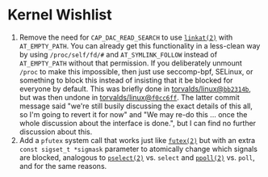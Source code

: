 # Kernel Wishlist

1. Remove the need for `CAP_DAC_READ_SEARCH` to use [`linkat(2)`](http://man7.org/linux/man-pages/man2/linkat.2.html) with `AT_EMPTY_PATH`. You can already get this functionality in a less-clean way by using `/proc/self/fd/#` and `AT_SYMLINK_FOLLOW` instead of `AT_EMPTY_PATH` without that permission. If you deliberately unmount `/proc` to make this impossible, then just use seccomp-bpf, SELinux, or something to block this instead of insisting that it be blocked for everyone by default. This was briefly done in [torvalds/linux@`bb2314b`](https://github.com/torvalds/linux/commit/bb2314b), but was then undone in [torvalds/linux@`f0cc6ff`](https://github.com/torvalds/linux/commit/f0cc6ff). The latter commit message said "we're still busily discussing the exact details of this all, so I'm going to revert it for now" and "We may re-do this ... once the whole discussion about the interface is done.", but I can find no further discussion about this.
2. Add a `pfutex` system call that works just like [`futex(2)`](http://man7.org/linux/man-pages/man2/futex.2.html) but with an extra `const sigset_t *sigmask` parameter to atomically change which signals are blocked, analogous to [`pselect(2)`](http://man7.org/linux/man-pages/man2/pselect.2.html) vs. `select` and [`ppoll(2)`](http://man7.org/linux/man-pages/man2/ppoll.2.html) vs. `poll`, and for the same reasons.
